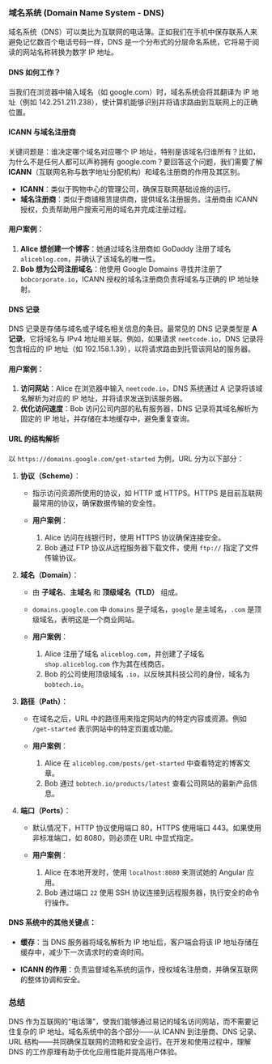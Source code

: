 ### 域名系统 (Domain Name System - DNS)

域名系统（DNS）可以类比为互联网的电话簿。正如我们在手机中保存联系人来避免记忆数百个电话号码一样，DNS 是一个分布式的分层命名系统，它将易于阅读的网站名称转换为数字 IP 地址。

#### DNS 如何工作？

当我们在浏览器中输入域名（如 google.com）时，域名系统会将其翻译为 IP 地址（例如 142.251.211.238），使计算机能够识别并将请求路由到互联网上的正确位置。

#### ICANN 与域名注册商

关键问题是：谁决定哪个域名对应哪个 IP 地址，特别是该域名归谁所有？比如，为什么不是任何人都可以声称拥有 google.com？要回答这个问题，我们需要了解 **ICANN**（互联网名称与数字地址分配机构）和域名注册商的作用及其区别。

- **ICANN**：类似于购物中心的管理公司，确保互联网基础设施的运行。
- **域名注册商**：类似于商铺租赁提供商，提供域名注册服务。注册商由 ICANN 授权，负责帮助用户搜索可用的域名并完成注册过程。

#### 用户案例：
1. **Alice 想创建一个博客**：她通过域名注册商如 GoDaddy 注册了域名 `aliceblog.com`，并确认了该域名的唯一性。
2. **Bob 想为公司注册域名**：他使用 Google Domains 寻找并注册了 `bobcorporate.io`，ICANN 授权的域名注册商负责将域名与正确的 IP 地址映射。

#### DNS 记录

DNS 记录是存储与域名或子域名相关信息的条目。最常见的 DNS 记录类型是 **A 记录**，它将域名与 IPv4 地址相关联。例如，如果请求 `neetcode.io`，DNS 记录将包含相应的 IP 地址（如 192.158.1.39），以将请求路由到托管该网站的服务器。

#### 用户案例：
1. **访问网站**：Alice 在浏览器中输入 `neetcode.io`，DNS 系统通过 A 记录将该域名解析为对应的 IP 地址，并将请求发送到该服务器。
2. **优化访问速度**：Bob 访问公司内部的私有服务器，DNS 记录将其域名解析为固定的 IP 地址，并存储在本地缓存中，避免重复查询。

#### URL 的结构解析

以 `https://domains.google.com/get-started` 为例，URL 分为以下部分：

1. **协议（Scheme）**：
   - 指示访问资源所使用的协议，如 HTTP 或 HTTPS。HTTPS 是目前互联网最常用的协议，确保数据传输的安全性。
   
   - **用户案例**：
     1. Alice 访问在线银行时，使用 HTTPS 协议确保连接安全。
     2. Bob 通过 FTP 协议从远程服务器下载文件，使用 `ftp://` 指定了文件传输协议。

2. **域名（Domain）**：
   - 由 **子域名**、**主域名** 和 **顶级域名（TLD）** 组成。
   - `domains.google.com` 中 `domains` 是子域名，`google` 是主域名，`.com` 是顶级域名，表明这是一个商业网站。

   - **用户案例**：
     1. Alice 注册了域名 `aliceblog.com`，并创建了子域名 `shop.aliceblog.com` 作为其在线商店。
     2. Bob 的公司使用顶级域名 `.io`，以反映其科技公司的身份，域名为 `bobtech.io`。

3. **路径（Path）**：
   - 在域名之后，URL 中的路径用来指定网站内的特定内容或资源。例如 `/get-started` 表示网站中的特定页面或功能。

   - **用户案例**：
     1. Alice 在 `aliceblog.com/posts/get-started` 中查看特定的博客文章。
     2. Bob 通过 `bobtech.io/products/latest` 查看公司网站的最新产品信息。

4. **端口（Ports）**：
   - 默认情况下，HTTP 协议使用端口 80，HTTPS 使用端口 443。如果使用非标准端口，如 8080，则必须在 URL 中显式指定。

   - **用户案例**：
     1. Alice 在本地开发时，使用 `localhost:8080` 来测试她的 Angular 应用。
     2. Bob 通过端口 `22` 使用 SSH 协议连接到远程服务器，执行安全的命令行操作。

#### DNS 系统中的其他关键点：
- **缓存**：当 DNS 服务器将域名解析为 IP 地址后，客户端会将该 IP 地址存储在缓存中，减少下一次请求时的查询时间。
  
- **ICANN 的作用**：负责监督域名系统的运作，授权域名注册商，并确保互联网的整体协调和安全。

### 总结

DNS 作为互联网的“电话簿”，使我们能够通过易记的域名访问网站，而不需要记住复杂的 IP 地址。域名系统中的各个部分——从 ICANN 到注册商、DNS 记录、URL 结构——共同确保互联网的流畅和安全运行。在开发和使用过程中，理解 DNS 的工作原理有助于优化应用性能并提高用户体验。
